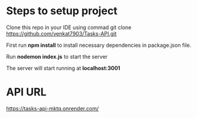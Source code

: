 # Steps to setup project

Clone this repo in your IDE using commad git clone https://github.com/venkat7903/Tasks-API.git

First run **npm install** to install necessary dependencies in package.json file.

Run **nodemon index.js** to start the server

The server will start running at **localhost:3001**

# API URL
https://tasks-api-mktq.onrender.com/
